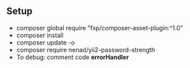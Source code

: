 ## Setup

- composer global require "fxp/composer-asset-plugin:^1.0"
- composer install
- composer update -o
- composer require nenad/yii2-password-strength
- To debug: comment code **errorHandler**